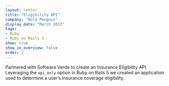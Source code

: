 ```yaml
---
layout: center
title: "Eligibility API"
company: "Bold Penguin"
display_date: "March 2017"
tags: 
- Ruby
- Ruby on Rails 5
show: true
show_in_overview: false
order: 2
---
```


Partnered with Software Verde to create an Insurance Eligibility API. 
Leveraging the `api_only` option in Ruby on Rails 5 we created an application 
used to determine a user’s insurance coverage eligibility.